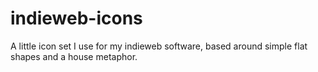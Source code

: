 indieweb-icons
==============

A little icon set I use for my indieweb software, based around simple flat shapes and a house metaphor.